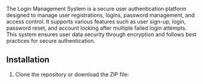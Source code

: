 The Login Management System is a secure user authentication platform designed to manage user registrations, logins, password management, and access control. It supports various features such as user sign-up, login, password reset, and account locking after multiple failed login attempts. This system ensures user data security through encryption and follows best practices for secure authentication.

## Installation
1. Clone the repository or download the ZIP file:
   ```bash git clone https://github.com/Zakir-Hussain-Khan/Login-Management-System.git


